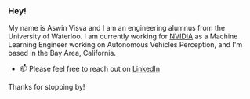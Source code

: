 ### Hey!

My name is Aswin Visva and I am an engineering alumnus from the University of Waterloo. I am currently working for [NVIDIA](https://www.nvidia.com/en-us/self-driving-cars/) as a Machine Learning Engineer working on Autonomous Vehicles Perception, and I'm based in the Bay Area, California.

- 📫 Please feel free to reach out on [LinkedIn](https://www.linkedin.com/in/aswinvisva/)

Thanks for stopping by!
